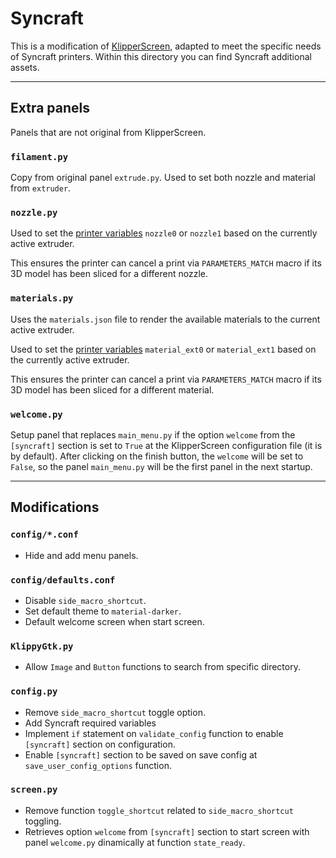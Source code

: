 # Syncraft

This is a modification of [KlipperScreen](https://github.com/klipperscreen/klipperscreen.git), adapted to meet the specific needs of Syncraft printers. Within this directory you can find Syncraft additional assets.

--- 

## Extra panels

Panels that are not original from KlipperScreen.

### `filament.py`

Copy from original panel `extrude.py`. Used to set both nozzle and material from `extruder`.

### `nozzle.py`

<!-- TODO: Change name of nozzle0 and nozzle1 variables -->
Used to set the [printer variables](https://www.klipper3d.org/Config_Reference.html#save_variables) `nozzle0` or `nozzle1` based on the currently active extruder.

This ensures the printer can cancel a print via `PARAMETERS_MATCH` macro if its 3D model has been sliced for a different nozzle.

### `materials.py`

Uses the `materials.json` file to render the available materials to the current active extruder.

<!-- TODO: Change name of material_ext0 and material_ext1 variables -->
Used to set the [printer variables](https://www.klipper3d.org/Config_Reference.html#save_variables) `material_ext0` or `material_ext1` based on the currently active extruder.

This ensures the printer can cancel a print via `PARAMETERS_MATCH` macro if its 3D model has been sliced for a different material.

### `welcome.py`

Setup panel that replaces `main_menu.py` if the option `welcome` from the `[syncraft]` section is set to `True` at the KlipperScreen configuration file (it is by default). After clicking on the finish button, the `welcome` will be set to `False`, so the panel `main_menu.py` will be the first panel in the next startup.

---

## Modifications

### `config/*.conf`

- Hide and add menu panels.

### `config/defaults.conf`

- Disable `side_macro_shortcut`.
- Set default theme to `material-darker`.
- Default welcome screen when start screen.

### `KlippyGtk.py`

- Allow `Image` and `Button` functions to search from specific directory.

### `config.py`

- Remove `side_macro_shortcut` toggle option.
- Add Syncraft required variables
- Implement `if` statement on `validate_config` function to enable `[syncraft]` section on configuration.
- Enable `[syncraft]` section to be saved on save config at `save_user_config_options` function.

### `screen.py`

- Remove function `toggle_shortcut` related to `side_macro_shortcut` toggling.
- Retrieves option `welcome` from `[syncraft]` section to start screen with panel `welcome.py` dinamically at function `state_ready`.